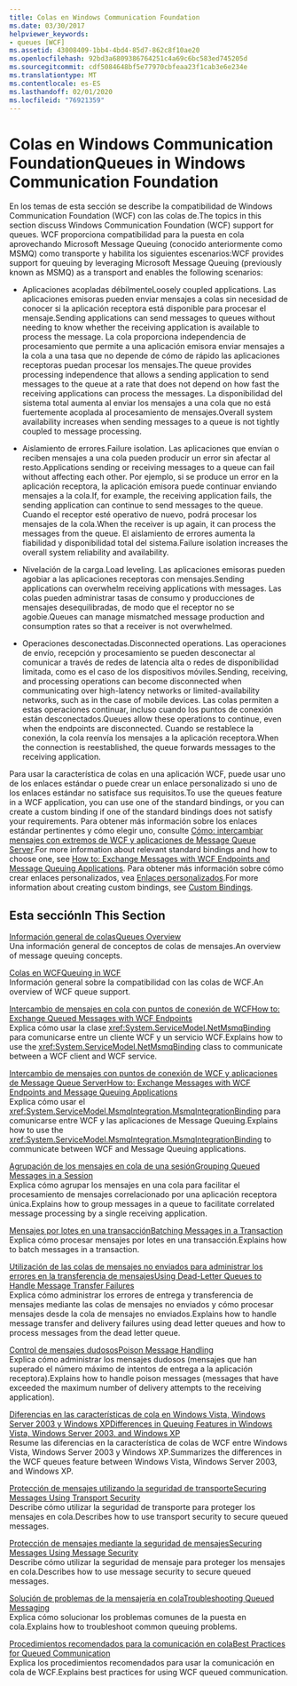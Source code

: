 ```yaml
---
title: Colas en Windows Communication Foundation
ms.date: 03/30/2017
helpviewer_keywords:
- queues [WCF]
ms.assetid: 43008409-1bb4-4bd4-85d7-862c8f10ae20
ms.openlocfilehash: 92bd3a6809386764251c4a69c6bc583ed745205d
ms.sourcegitcommit: cdf5084648bf5e77970cbfeaa23f1cab3e6e234e
ms.translationtype: MT
ms.contentlocale: es-ES
ms.lasthandoff: 02/01/2020
ms.locfileid: "76921359"
---
```

# <a name="queues-in-windows-communication-foundation"></a><span data-ttu-id="dd0a9-102">Colas en Windows Communication Foundation</span><span class="sxs-lookup"><span data-stu-id="dd0a9-102">Queues in Windows Communication Foundation</span></span>
<span data-ttu-id="dd0a9-103">En los temas de esta sección se describe la compatibilidad de Windows Communication Foundation (WCF) con las colas de.</span><span class="sxs-lookup"><span data-stu-id="dd0a9-103">The topics in this section discuss Windows Communication Foundation (WCF) support for queues.</span></span> <span data-ttu-id="dd0a9-104">WCF proporciona compatibilidad para la puesta en cola aprovechando Microsoft Message Queuing (conocido anteriormente como MSMQ) como transporte y habilita los siguientes escenarios:</span><span class="sxs-lookup"><span data-stu-id="dd0a9-104">WCF provides support for queuing by leveraging Microsoft Message Queuing (previously known as MSMQ) as a transport and enables the following scenarios:</span></span>  
  
- <span data-ttu-id="dd0a9-105">Aplicaciones acopladas débilmente</span><span class="sxs-lookup"><span data-stu-id="dd0a9-105">Loosely coupled applications.</span></span> <span data-ttu-id="dd0a9-106">Las aplicaciones emisoras pueden enviar mensajes a colas sin necesidad de conocer si la aplicación receptora está disponible para procesar el mensaje.</span><span class="sxs-lookup"><span data-stu-id="dd0a9-106">Sending applications can send messages to queues without needing to know whether the receiving application is available to process the message.</span></span> <span data-ttu-id="dd0a9-107">La cola proporciona independencia de procesamiento que permite a una aplicación emisora enviar mensajes a la cola a una tasa que no depende de cómo de rápido las aplicaciones receptoras puedan procesar los mensajes.</span><span class="sxs-lookup"><span data-stu-id="dd0a9-107">The queue provides processing independence that allows a sending application to send messages to the queue at a rate that does not depend on how fast the receiving applications can process the messages.</span></span> <span data-ttu-id="dd0a9-108">La disponibilidad del sistema total aumenta al enviar los mensajes a una cola que no está fuertemente acoplada al procesamiento de mensajes.</span><span class="sxs-lookup"><span data-stu-id="dd0a9-108">Overall system availability increases when sending messages to a queue is not tightly coupled to message processing.</span></span>  
  
- <span data-ttu-id="dd0a9-109">Aislamiento de errores.</span><span class="sxs-lookup"><span data-stu-id="dd0a9-109">Failure isolation.</span></span> <span data-ttu-id="dd0a9-110">Las aplicaciones que envían o reciben mensajes a una cola pueden producir un error sin afectar al resto.</span><span class="sxs-lookup"><span data-stu-id="dd0a9-110">Applications sending or receiving messages to a queue can fail without affecting each other.</span></span> <span data-ttu-id="dd0a9-111">Por ejemplo, si se produce un error en la aplicación receptora, la aplicación emisora puede continuar enviando mensajes a la cola.</span><span class="sxs-lookup"><span data-stu-id="dd0a9-111">If, for example, the receiving application fails, the sending application can continue to send messages to the queue.</span></span> <span data-ttu-id="dd0a9-112">Cuando el receptor esté operativo de nuevo, podrá procesar los mensajes de la cola.</span><span class="sxs-lookup"><span data-stu-id="dd0a9-112">When the receiver is up again, it can process the messages from the queue.</span></span> <span data-ttu-id="dd0a9-113">El aislamiento de errores aumenta la fiabilidad y disponibilidad total del sistema.</span><span class="sxs-lookup"><span data-stu-id="dd0a9-113">Failure isolation increases the overall system reliability and availability.</span></span>  
  
- <span data-ttu-id="dd0a9-114">Nivelación de la carga.</span><span class="sxs-lookup"><span data-stu-id="dd0a9-114">Load leveling.</span></span> <span data-ttu-id="dd0a9-115">Las aplicaciones emisoras pueden agobiar a las aplicaciones receptoras con mensajes.</span><span class="sxs-lookup"><span data-stu-id="dd0a9-115">Sending applications can overwhelm receiving applications with messages.</span></span> <span data-ttu-id="dd0a9-116">Las colas pueden administrar tasas de consumo y producciones de mensajes desequilibradas, de modo que el receptor no se agobie.</span><span class="sxs-lookup"><span data-stu-id="dd0a9-116">Queues can manage mismatched message production and consumption rates so that a receiver is not overwhelmed.</span></span>  
  
- <span data-ttu-id="dd0a9-117">Operaciones desconectadas.</span><span class="sxs-lookup"><span data-stu-id="dd0a9-117">Disconnected operations.</span></span> <span data-ttu-id="dd0a9-118">Las operaciones de envío, recepción y procesamiento se pueden desconectar al comunicar a través de redes de latencia alta o redes de disponibilidad limitada, como es el caso de los dispositivos móviles.</span><span class="sxs-lookup"><span data-stu-id="dd0a9-118">Sending, receiving, and processing operations can become disconnected when communicating over high-latency networks or limited-availability networks, such as in the case of mobile devices.</span></span> <span data-ttu-id="dd0a9-119">Las colas permiten a estas operaciones continuar, incluso cuando los puntos de conexión están desconectados.</span><span class="sxs-lookup"><span data-stu-id="dd0a9-119">Queues allow these operations to continue, even when the endpoints are disconnected.</span></span> <span data-ttu-id="dd0a9-120">Cuando se restablece la conexión, la cola reenvía los mensajes a la aplicación receptora.</span><span class="sxs-lookup"><span data-stu-id="dd0a9-120">When the connection is reestablished, the queue forwards messages to the receiving application.</span></span>  
  
 <span data-ttu-id="dd0a9-121">Para usar la característica de colas en una aplicación WCF, puede usar uno de los enlaces estándar o puede crear un enlace personalizado si uno de los enlaces estándar no satisface sus requisitos.</span><span class="sxs-lookup"><span data-stu-id="dd0a9-121">To use the queues feature in a WCF application, you can use one of the standard bindings, or you can create a custom binding if one of the standard bindings does not satisfy your requirements.</span></span> <span data-ttu-id="dd0a9-122">Para obtener más información sobre los enlaces estándar pertinentes y cómo elegir uno, consulte [Cómo: intercambiar mensajes con extremos de WCF y aplicaciones de Message Queue Server](../../../../docs/framework/wcf/feature-details/how-to-exchange-messages-with-wcf-endpoints-and-message-queuing-applications.md).</span><span class="sxs-lookup"><span data-stu-id="dd0a9-122">For more information about relevant standard bindings and how to choose one, see [How to: Exchange Messages with WCF Endpoints and Message Queuing Applications](../../../../docs/framework/wcf/feature-details/how-to-exchange-messages-with-wcf-endpoints-and-message-queuing-applications.md).</span></span> <span data-ttu-id="dd0a9-123">Para obtener más información sobre cómo crear enlaces personalizados, vea [Enlaces personalizados](../../../../docs/framework/wcf/extending/custom-bindings.md).</span><span class="sxs-lookup"><span data-stu-id="dd0a9-123">For more information about creating custom bindings, see [Custom Bindings](../../../../docs/framework/wcf/extending/custom-bindings.md).</span></span>  
  
## <a name="in-this-section"></a><span data-ttu-id="dd0a9-124">Esta sección</span><span class="sxs-lookup"><span data-stu-id="dd0a9-124">In This Section</span></span>  
 [<span data-ttu-id="dd0a9-125">Información general de colas</span><span class="sxs-lookup"><span data-stu-id="dd0a9-125">Queues Overview</span></span>](../../../../docs/framework/wcf/feature-details/queues-overview.md)  
 <span data-ttu-id="dd0a9-126">Una información general de conceptos de colas de mensajes.</span><span class="sxs-lookup"><span data-stu-id="dd0a9-126">An overview of message queuing concepts.</span></span>  
  
 [<span data-ttu-id="dd0a9-127">Colas en WCF</span><span class="sxs-lookup"><span data-stu-id="dd0a9-127">Queuing in WCF</span></span>](../../../../docs/framework/wcf/feature-details/queuing-in-wcf.md)  
 <span data-ttu-id="dd0a9-128">Información general sobre la compatibilidad con las colas de WCF.</span><span class="sxs-lookup"><span data-stu-id="dd0a9-128">An overview of WCF queue support.</span></span>  
  
 [<span data-ttu-id="dd0a9-129">Intercambio de mensajes en cola con puntos de conexión de WCF</span><span class="sxs-lookup"><span data-stu-id="dd0a9-129">How to: Exchange Queued Messages with WCF Endpoints</span></span>](../../../../docs/framework/wcf/feature-details/how-to-exchange-queued-messages-with-wcf-endpoints.md)  
 <span data-ttu-id="dd0a9-130">Explica cómo usar la clase <xref:System.ServiceModel.NetMsmqBinding> para comunicarse entre un cliente WCF y un servicio WCF.</span><span class="sxs-lookup"><span data-stu-id="dd0a9-130">Explains how to use the <xref:System.ServiceModel.NetMsmqBinding> class to communicate between a WCF client and WCF service.</span></span>  
  
 [<span data-ttu-id="dd0a9-131">Intercambio de mensajes con puntos de conexión de WCF y aplicaciones de Message Queue Server</span><span class="sxs-lookup"><span data-stu-id="dd0a9-131">How to: Exchange Messages with WCF Endpoints and Message Queuing Applications</span></span>](../../../../docs/framework/wcf/feature-details/how-to-exchange-messages-with-wcf-endpoints-and-message-queuing-applications.md)  
 <span data-ttu-id="dd0a9-132">Explica cómo usar el <xref:System.ServiceModel.MsmqIntegration.MsmqIntegrationBinding> para comunicarse entre WCF y las aplicaciones de Message Queuing.</span><span class="sxs-lookup"><span data-stu-id="dd0a9-132">Explains how to use the <xref:System.ServiceModel.MsmqIntegration.MsmqIntegrationBinding> to communicate between WCF and Message Queuing applications.</span></span>  
  
 [<span data-ttu-id="dd0a9-133">Agrupación de los mensajes en cola de una sesión</span><span class="sxs-lookup"><span data-stu-id="dd0a9-133">Grouping Queued Messages in a Session</span></span>](../../../../docs/framework/wcf/feature-details/grouping-queued-messages-in-a-session.md)  
 <span data-ttu-id="dd0a9-134">Explica cómo agrupar los mensajes en una cola para facilitar el procesamiento de mensajes correlacionado por una aplicación receptora única.</span><span class="sxs-lookup"><span data-stu-id="dd0a9-134">Explains how to group messages in a queue to facilitate correlated message processing by a single receiving application.</span></span>  
  
 [<span data-ttu-id="dd0a9-135">Mensajes por lotes en una transacción</span><span class="sxs-lookup"><span data-stu-id="dd0a9-135">Batching Messages in a Transaction</span></span>](../../../../docs/framework/wcf/feature-details/batching-messages-in-a-transaction.md)  
 <span data-ttu-id="dd0a9-136">Explica cómo procesar mensajes por lotes en una transacción.</span><span class="sxs-lookup"><span data-stu-id="dd0a9-136">Explains how to batch messages in a transaction.</span></span>  
  
 [<span data-ttu-id="dd0a9-137">Utilización de las colas de mensajes no enviados para administrar los errores en la transferencia de mensajes</span><span class="sxs-lookup"><span data-stu-id="dd0a9-137">Using Dead-Letter Queues to Handle Message Transfer Failures</span></span>](../../../../docs/framework/wcf/feature-details/using-dead-letter-queues-to-handle-message-transfer-failures.md)  
 <span data-ttu-id="dd0a9-138">Explica cómo administrar los errores de entrega y transferencia de mensajes mediante las colas de mensajes no enviados y cómo procesar mensajes desde la cola de mensajes no enviados.</span><span class="sxs-lookup"><span data-stu-id="dd0a9-138">Explains how to handle message transfer and delivery failures using dead letter queues and how to process messages from the dead letter queue.</span></span>  
  
 [<span data-ttu-id="dd0a9-139">Control de mensajes dudosos</span><span class="sxs-lookup"><span data-stu-id="dd0a9-139">Poison Message Handling</span></span>](../../../../docs/framework/wcf/feature-details/poison-message-handling.md)  
 <span data-ttu-id="dd0a9-140">Explica cómo administrar los mensajes dudosos (mensajes que han superado el número máximo de intentos de entrega a la aplicación receptora).</span><span class="sxs-lookup"><span data-stu-id="dd0a9-140">Explains how to handle poison messages (messages that have exceeded the maximum number of delivery attempts to the receiving application).</span></span>  
  
 [<span data-ttu-id="dd0a9-141">Diferencias en las características de cola en Windows Vista, Windows Server 2003 y Windows XP</span><span class="sxs-lookup"><span data-stu-id="dd0a9-141">Differences in Queuing Features in Windows Vista, Windows Server 2003, and Windows XP</span></span>](../../../../docs/framework/wcf/feature-details/diff-in-queue-in-vista-server-2003-windows-xp.md)  
 <span data-ttu-id="dd0a9-142">Resume las diferencias en la característica de colas de WCF entre Windows Vista, Windows Server 2003 y Windows XP.</span><span class="sxs-lookup"><span data-stu-id="dd0a9-142">Summarizes the differences in the WCF queues feature between Windows Vista, Windows Server 2003, and Windows XP.</span></span>  
  
 [<span data-ttu-id="dd0a9-143">Protección de mensajes utilizando la seguridad de transporte</span><span class="sxs-lookup"><span data-stu-id="dd0a9-143">Securing Messages Using Transport Security</span></span>](../../../../docs/framework/wcf/feature-details/securing-messages-using-transport-security.md)  
 <span data-ttu-id="dd0a9-144">Describe cómo utilizar la seguridad de transporte para proteger los mensajes en cola.</span><span class="sxs-lookup"><span data-stu-id="dd0a9-144">Describes how to use transport security to secure queued messages.</span></span>  
  
 [<span data-ttu-id="dd0a9-145">Protección de mensajes mediante la seguridad de mensajes</span><span class="sxs-lookup"><span data-stu-id="dd0a9-145">Securing Messages Using Message Security</span></span>](../../../../docs/framework/wcf/feature-details/securing-messages-using-message-security.md)  
 <span data-ttu-id="dd0a9-146">Describe cómo utilizar la seguridad de mensaje para proteger los mensajes en cola.</span><span class="sxs-lookup"><span data-stu-id="dd0a9-146">Describes how to use message security to secure queued messages.</span></span>  
  
 [<span data-ttu-id="dd0a9-147">Solución de problemas de la mensajería en cola</span><span class="sxs-lookup"><span data-stu-id="dd0a9-147">Troubleshooting Queued Messaging</span></span>](../../../../docs/framework/wcf/feature-details/troubleshooting-queued-messaging.md)  
 <span data-ttu-id="dd0a9-148">Explica cómo solucionar los problemas comunes de la puesta en cola.</span><span class="sxs-lookup"><span data-stu-id="dd0a9-148">Explains how to troubleshoot common queuing problems.</span></span>  
  
 [<span data-ttu-id="dd0a9-149">Procedimientos recomendados para la comunicación en cola</span><span class="sxs-lookup"><span data-stu-id="dd0a9-149">Best Practices for Queued Communication</span></span>](../../../../docs/framework/wcf/feature-details/best-practices-for-queued-communication.md)  
 <span data-ttu-id="dd0a9-150">Explica los procedimientos recomendados para usar la comunicación en cola de WCF.</span><span class="sxs-lookup"><span data-stu-id="dd0a9-150">Explains best practices for using WCF queued communication.</span></span>  
